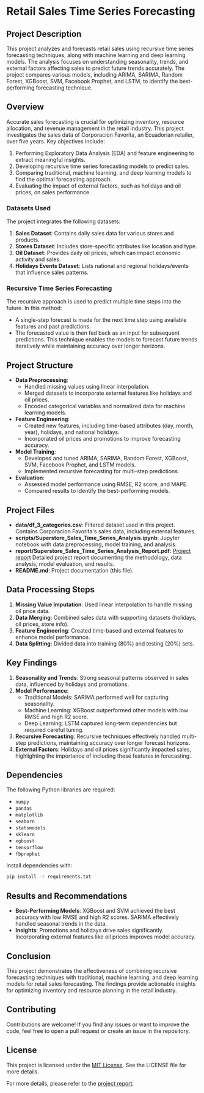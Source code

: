 # Retail Sales Time Series Forecasting

## Project Description
This project analyzes and forecasts retail sales using recursive time series forecasting techniques, along with machine learning and deep learning models. The analysis focuses on understanding seasonality, trends, and external factors affecting sales to predict future trends accurately. The project compares various models, including ARIMA, SARIMA, Random Forest, XGBoost, SVM, Facebook Prophet, and LSTM, to identify the best-performing forecasting technique.

## Overview
Accurate sales forecasting is crucial for optimizing inventory, resource allocation, and revenue management in the retail industry. This project investigates the sales data of Corporacion Favorita, an Ecuadorian retailer, over five years. Key objectives include:
1. Performing Exploratory Data Analysis (EDA) and feature engineering to extract meaningful insights.
2. Developing recursive time series forecasting models to predict sales.
3. Comparing traditional, machine learning, and deep learning models to find the optimal forecasting approach.
4. Evaluating the impact of external factors, such as holidays and oil prices, on sales performance.

### Datasets Used
The project integrates the following datasets:
1. **Sales Dataset**: Contains daily sales data for various stores and products.
2. **Stores Dataset**: Includes store-specific attributes like location and type.
3. **Oil Dataset**: Provides daily oil prices, which can impact economic activity and sales.
4. **Holidays Events Dataset**: Lists national and regional holidays/events that influence sales patterns.

### Recursive Time Series Forecasting
The recursive approach is used to predict multiple time steps into the future. In this method:
- A single-step forecast is made for the next time step using available features and past predictions.
- The forecasted value is then fed back as an input for subsequent predictions.
This technique enables the models to forecast future trends iteratively while maintaining accuracy over longer horizons.

## Project Structure
- **Data Preprocessing**:
  - Handled missing values using linear interpolation.
  - Merged datasets to incorporate external features like holidays and oil prices.
  - Encoded categorical variables and normalized data for machine learning models.
- **Feature Engineering**:
  - Created new features, including time-based attributes (day, month, year), holidays, and national holidays.
  - Incorporated oil prices and promotions to improve forecasting accuracy.
- **Model Training**:
  - Developed and tuned ARIMA, SARIMA, Random Forest, XGBoost, SVM, Facebook Prophet, and LSTM models.
  - Implemented recursive forecasting for multi-step predictions.
- **Evaluation**:
  - Assessed model performance using RMSE, R2 score, and MAPE.
  - Compared results to identify the best-performing models.

## Project Files
- **data/df_3_categories.csv**: Filtered dataset used in this project. Contains Corporacion Favorita's sales data, including external features.
- **scripts/Superstore_Sales_Time_Series_Analysis.ipynb**: Jupyter notebook with data preprocessing, model training, and analysis.
- **report/Superstore_Sales_Time_Series_Analysis_Report.pdf**: [Project report](Superstore_Sales_Time_Series_Analysis_Report.pdf) Detailed project report documenting the methodology, data analysis, model evaluation, and results.
- **README.md**: Project documentation (this file).

## Data Processing Steps
1. **Missing Value Imputation**: Used linear interpolation to handle missing oil price data.
2. **Data Merging**: Combined sales data with supporting datasets (holidays, oil prices, store info).
3. **Feature Engineering**: Created time-based and external features to enhance model performance.
4. **Data Splitting**: Divided data into training (80%) and testing (20%) sets.

## Key Findings
1. **Seasonality and Trends**: Strong seasonal patterns observed in sales data, influenced by holidays and promotions.
2. **Model Performance**:
   - Traditional Models: SARIMA performed well for capturing seasonality.
   - Machine Learning: XGBoost outperformed other models with low RMSE and high R2 score.
   - Deep Learning: LSTM captured long-term dependencies but required careful tuning.
3. **Recursive Forecasting**: Recursive techniques effectively handled multi-step predictions, maintaining accuracy over longer forecast horizons.
4. **External Factors**: Holidays and oil prices significantly impacted sales, highlighting the importance of including these features in forecasting.

## Dependencies
The following Python libraries are required:
- `numpy`
- `pandas`
- `matplotlib`
- `seaborn`
- `statsmodels`
- `sklearn`
- `xgboost`
- `tensorflow`
- `fbprophet`

Install dependencies with:
```bash
pip install -r requirements.txt
```

## Results and Recommendations
- **Best-Performing Models**:
XGBoost and SVM achieved the best accuracy with low RMSE and high R2 scores. SARIMA effectively handled seasonal trends in the data.
- **Insights**:
Promotions and holidays drive sales significantly.
Incorporating external features like oil prices improves model accuracy.

## Conclusion
This project demonstrates the effectiveness of combining recursive forecasting techniques with traditional, machine learning, and deep learning models for retail sales forecasting. The findings provide actionable insights for optimizing inventory and resource planning in the retail industry.

## Contributing
Contributions are welcome! If you find any issues or want to improve the code, feel free to open a pull request or create an issue in the repository.

## License
This project is licensed under the [MIT License](./LICENSE). See the LICENSE file for more details.


For more details, please refer to the [project report](./Superstore_Sales_Time_Series_Analysis_Report.pdf).
